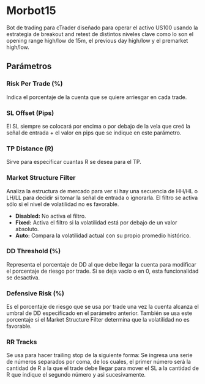 # Morbot15

Bot de trading para cTrader diseñado para operar el activo US100 usando la estrategia de breakout and retest de distintos niveles clave como lo son el opening range high/low de 15m, el previous day high/low y el premarket high/low.

## Parámetros

### Risk Per Trade (%)

Indica el porcentaje de la cuenta que se quiere arriesgar en cada trade.

### SL Offset (Pips)

El SL siempre se colocará por encima o por debajo de la vela que creó la señal de entrada + el valor en pips que se indique en este parámetro.

### TP Distance (R)

Sirve para especificar cuantas R se desea para el TP.

### Market Structure Filter

Analiza la estructura de mercado para ver si hay una secuencia de HH/HL o LH/LL para decidir si tomar la señal de entrada o ignorarla. El filtro se activa sólo si el nivel de volatilidad no es favorable.

* **Disabled:** No activa el filtro.
* **Fixed:** Activa el filtro si la volatilidad está por debajo de un valor absoluto.
* **Auto:** Compara la volatilidad actual con su propio promedio histórico.

### DD Threshold (%)

Representa el porcentaje de DD al que debe llegar la cuenta para modificar el porcentaje de riesgo por trade. Si se deja vacío o en 0, esta funcionalidad se desactiva.

### Defensive Risk (%)

Es el porcentaje de riesgo que se usa por trade una vez la cuenta alcanza el umbral de DD especificado en el parámetro anterior. También se usa este porcentaje si el Market Structure Filter determina que la volatilidad no es favorable.

### RR Tracks

Se usa para hacer trailing stop de la siguiente forma: Se ingresa una serie de números separados por coma, de los cuales, el primer número será la cantidad de R a la que el trade debe llegar para mover el SL a la cantidad de R que indique el segundo número y asi sucesivamente.